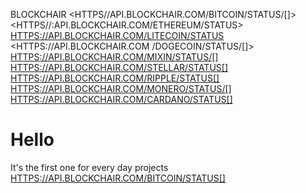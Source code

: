 BLOCKCHAIR
<HTTPS//API.BLOCKCHAIR.COM/BITCOIN/STATUS/[]>
<HTTPS//:API.BLOCKCHAIR.COM/ETHEREUM/STATUS>
<HTTPS://API.BLOCKCHAIR.COM/LITECOIN/STATUS>
<HTTPS://API.BLOCKCHAIR.COM
/DOGECOIN/STATUS/[]>
<HTTPS://API.BLOCKCHAIR.COM/MIXIN/STATUS/[]>
<HTTPS://API.BLOCKCHAIR.COM/STELLAR/STATUS[]>
<HTTPS://API.BLOCKCHAIR.COM/RIPPLE/STATUS[]>
<HTTPS://API.BLOCKCHAIR.COM/MONERO/STATUS/[]>
<HTTPS://API.BLOCKCHAIR.COM/CARDANO/STATUS[]>
# Hello
It's the first one for every day projects
<HTTPS://API.BLOCKCHAIR.COM/BITCOIN/STATUS[]>
